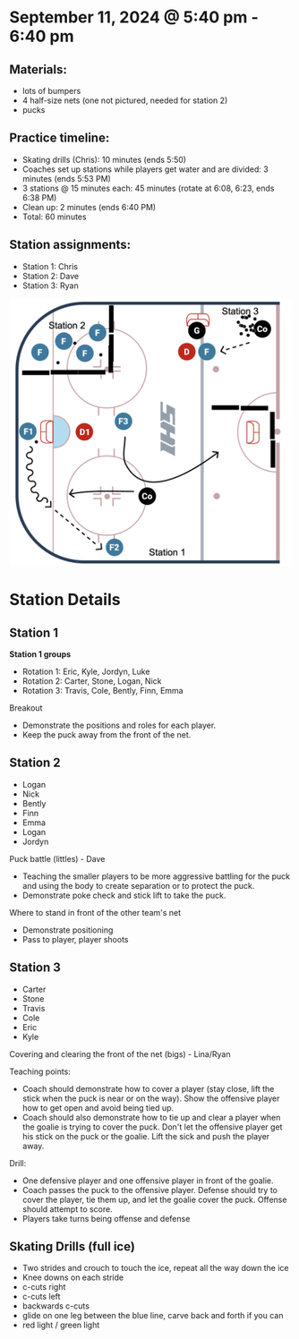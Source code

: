 
# September 11, 2024 @ 5:40 pm - 6:40 pm

## Materials:
- lots of bumpers
- 4 half-size nets (one not pictured, needed for station 2)
- pucks

## Practice timeline:
- Skating drills (Chris): 10 minutes (ends 5:50)
- Coaches set up stations while players get water and are divided: 3 minutes (ends 5:53 PM)
- 3 stations @ 15 minutes each: 45 minutes (rotate at 6:08, 6:23, ends 6:38 PM)
- Clean up: 2 minutes (ends 6:40 PM)
- Total: 60 minutes

## Station assignments:
- Station 1: Chris
- Station 2: Dave
- Station 3: Ryan

![image](https://github.com/salter14/hockey/blob/main/drill_diagrams/Practice_layout_20240911_v3.png)

# Station Details

## Station 1
**Station 1 groups**
- Rotation 1: Eric, Kyle, Jordyn, Luke
- Rotation 2: Carter, Stone, Logan, Nick
- Rotation 3: Travis, Cole, Bently, Finn, Emma

Breakout
- Demonstrate the positions and roles for each player.
- Keep the puck away from the front of the net.

## Station 2
- Logan
- Nick
- Bently
- Finn
- Emma
- Logan
- Jordyn

Puck battle (littles) - Dave
- Teaching the smaller players to be more aggressive battling for the puck and using the body to create separation or to protect the puck.
- Demonstrate poke check and stick lift to take the puck.

Where to stand in front of the other team's net
- Demonstrate positioning
- Pass to player, player shoots

## Station 3
- Carter
- Stone
- Travis
- Cole
- Eric
- Kyle

Covering and clearing the front of the net (bigs) - Lina/Ryan

Teaching points:
- Coach should demonstrate how to cover a player (stay close, lift the stick when the puck is near or on the way). Show the offensive player how to get open and avoid being tied up.
- Coach should also demonstrate how to tie up and clear a player when the goalie is trying to cover the puck. Don't let the offensive player get his stick on the puck or the goalie. Lift the sick and push the player away. 

Drill:
- One defensive player and one offensive player in front of the goalie.
- Coach passes the puck to the offensive player. Defense should try to cover the player, tie them up, and let the goalie cover the puck. Offense should attempt to score.
- Players take turns being offense and defense
  


## Skating Drills (full ice)
- Two strides and crouch to touch the ice, repeat all the way down the ice
- Knee downs on each stride
- c-cuts right
- c-cuts left
- backwards c-cuts
- glide on one leg between the blue line, carve back and forth if you can
- red light / green light


